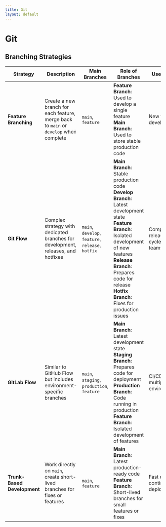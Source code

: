 ```yaml
---
title: Git
layout: default
---
```



# Git

## Branching Strategies

| **Strategy** | **Description** | **Main Branches** | **Role of Branches** | **Use Cases** | **Pros** | **Cons** |
|-------------|-----------------|------------------|----------------------|---------------|----------|----------|
| **Feature Branching** | Create a new branch for each feature, merge back to `main` or `develop` when complete | `main`, `feature` | **Feature Branch:** Used to develop a single feature<br>**Main Branch:** Used to store stable production code | New feature development | Isolated development, easy to revert, clear focus | Can lead to long-lived branches, merge conflicts |
| **Git Flow** | Complex strategy with dedicated branches for development, releases, and hotfixes | `main`, `develop`, `feature`, `release`, `hotfix` | **Main Branch:** Stable production code<br>**Develop Branch:** Latest development state<br>**Feature Branch:** Isolated development of new features<br>**Release Branch:** Prepares code for release<br>**Hotfix Branch:** Fixes for production issues | Complex release cycles, large teams | Clear process, structured release management, easy rollback | Overhead for small projects, more complex |
| **GitLab Flow** | Similar to GitHub Flow but includes environment-specific branches | `main`, `staging`, `production`, `feature` | **Main Branch:** Latest development state<br>**Staging Branch:** Prepares code for deployment<br>**Production Branch:** Code running in production<br>**Feature Branch:** Isolated development of features | CI/CD with multiple environments | Clear deployment stages, good for CI/CD | More complex than GitHub Flow |
| **Trunk-Based Development** | Work directly on `main`, create short-lived branches for fixes or features | `main`, `feature` | **Main Branch:** Latest production-ready code<br>**Feature Branch:** Short-lived branches for small features or fixes | Fast delivery, continuous deployment | Fast feedback, simple branching model | Risk of conflicts, requires strict discipline |
